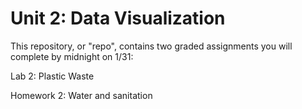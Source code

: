 # Unit 2: Data Visualization

This repository, or "repo", contains two graded assignments you will complete by midnight on 1/31:

Lab 2: Plastic Waste  

Homework 2: Water and sanitation

